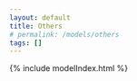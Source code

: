 ```yaml
---
layout: default
title: Others
# permalink: /models/others
tags: []
---
```


{% include modelIndex.html %}